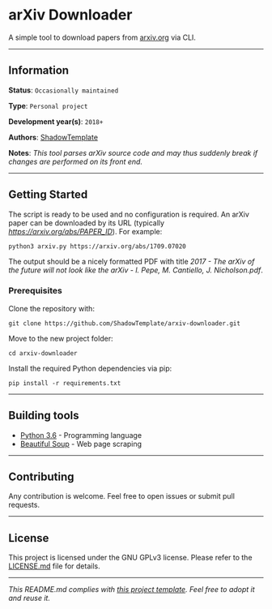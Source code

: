 # arXiv Downloader

A simple tool to download papers from [arxiv.org](https://arxiv.org/) via CLI.

---
## Information

**Status**: `Occasionally maintained`

**Type**: `Personal project`

**Development year(s)**: `2018+`

**Authors**: [ShadowTemplate](https://github.com/ShadowTemplate)

**Notes**: *This tool parses arXiv source code and may thus suddenly break if
changes are performed on its front end.*

---
## Getting Started

The script is ready to be used and no configuration is required.
An arXiv paper can be downloaded by its URL (typically 
_https://arxiv.org/abs/PAPER_ID_). For example:

```
python3 arxiv.py https://arxiv.org/abs/1709.07020
```

The output should be a nicely formatted PDF with title *2017 - The arXiv of the 
future will not look like the arXiv - l. Pepe, M. Cantiello, J. Nicholson.pdf*.

### Prerequisites

Clone the repository with:

```
git clone https://github.com/ShadowTemplate/arxiv-downloader.git
```

Move to the new project folder:

```
cd arxiv-downloader
```

Install the required Python dependencies via pip: 

```
pip install -r requirements.txt
```

---
## Building tools

* [Python 3.6](https://www.python.org/downloads/release/python-360/) - Programming language
* [Beautiful Soup](https://www.crummy.com/software/BeautifulSoup/) - 
Web page scraping

---
## Contributing

Any contribution is welcome. Feel free to open issues or submit pull requests.

---
## License

This project is licensed under the  GNU GPLv3 license.
Please refer to the [LICENSE.md](LICENSE.md) file for details.

---
*This README.md complies with [this project template](https://github.com/ShadowTemplate/project-template). Feel free to adopt it
and reuse it.*
